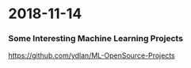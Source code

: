 # 2018-11-14  

### Some Interesting Machine Learning Projects
https://github.com/ydlan/ML-OpenSource-Projects
